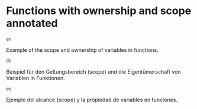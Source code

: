 # Functions with ownership and scope annotated

`en`

Example of the scope and ownership of variables in functions.

`de`

Beispiel für den Geltungsbereich (scope) und die Eigentümerschaft von Variablen in Funktionen.

`es`

Ejemplo del alcance (scope) y la propiedad de variables en funciones.

